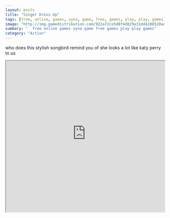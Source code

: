 ```yaml
---
layout: posts
title: "Singer Dress Up"
tags: [free, online, games, oyna, game, free, games, play, play, games]
image: "http://img.gamedistribution.com/922a72ce5d8f4d829a31dd4108520ad5.jpg"
summary: "  free online games oyna game free games play play games"
category: "Action"
---
```


who does this stylish songbird remind you of she looks a lot like katy perry to us

<iframe width="100%" height="480px;" src="http://flash.gamedistribution.com?game=922a72ce5d8f4d829a31dd4108520ad5"></iframe>